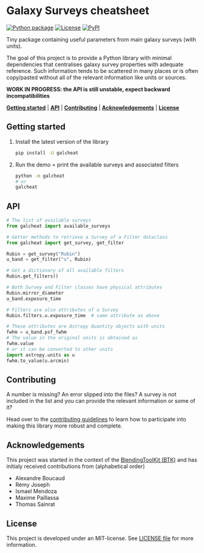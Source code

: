 Galaxy Surveys cheatsheet
=========================

[![Python package][gh-workflow-badge]][gh-workflow]
[![License][license-badge]](LICENSE)
[![PyPI][pypi-badge]][pypi]

[gh-workflow]: https://github.com/aboucaud/galcheat/actions/workflows/python-package.yml
[gh-workflow-badge]: https://github.com/aboucaud/galcheat/actions/workflows/python-package.yml/badge.svg
[license-badge]: https://img.shields.io/github/license/aboucaud/galcheat?color=blue
[pypi-badge]: https://img.shields.io/pypi/pyversions/galcheat?color=yellow&logo=pypi
[pypi]: https://pypi.org/project/galcheat/


Tiny package containing useful parameters from main galaxy surveys (with units).

The goal of this project is to provide a Python library with minimal dependencies that centralises galaxy survey properties with adequate reference. Such information tends to be scattered in many places or is often copy/pasted without all of the relevant information like units or sources.

**WORK IN PROGRESS: the API is still unstable, expect backward incompatibilities**

[**Getting started**](#getting-started) | [**API**](#api) | [**Contributing**](#contributing) | [**Acknowledgements**](#acknowledgements) | [**License**](#license)

Getting started
---------------
1.  Install the latest version of the library
    ```sh
    pip install -U galcheat
    ```
2. Run the demo = print the available surveys and associated filters
    ```sh
    python -m galcheat
    # or
    galcheat
    ```

API
---
```python
# The list of available surveys
from galcheat import available_surveys

# Getter methods to retrieve a Survey of a Filter dataclass
from galcheat import get_survey, get_filter

Rubin = get_survey("Rubin")
u_band = get_filter("u", Rubin)

# Get a dictionary of all available filters
Rubin.get_filters()

# Both Survey and Filter classes have physical attributes
Rubin.mirror_diameter
u_band.exposure_time

# Filters are also attributes of a Survey
Rubin.filters.u.exposure_time  # same attribute as above

# These attributes are Astropy Quantity objects with units
fwhm = u_band.psf_fwhm
# The value in the original units is obtained as
fwhm.value
# or it can be converted to other units
import astropy.units as u
fwhm.to_value(u.arcmin)
```

Contributing
------------
A number is missing? An error slipped into the files? A survey is not included in the list and you can provide the relevant information or some of it?

Head over to the [contributing guidelines](CONTRIBUTING.md) to learn how to participate into making this library more robust and complete.

Acknowledgements
----------------
This project was started in the context of the [BlendingToolKit (BTK)][github-btk] and has initialy received contributions from (alphabetical order)

- Alexandre Boucaud
- Rémy Joseph
- Ismael Mendoza
- Maxime Paillassa
- Thomas Sainrat

[github-btk]: https://github.com/LSSTDESC/BlendingToolKit

License
-------
This project is developed under an MIT-license. See [LICENSE file](LICENSE) for more information.
